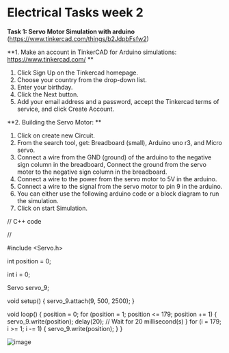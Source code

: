 # Electrical Tasks week 2
**Task 1: Servo Motor Simulation with arduino**  
(https://www.tinkercad.com/things/b2JdpbFsfw2)

**1. Make an account in TinkerCAD for Arduino simulations: https://www.tinkercad.com/ **

  1) Click Sign Up on the Tinkercad homepage.
  2) Choose your country from the drop-down list.
  3) Enter your birthday. 
  4) Click the Next button.
  5) Add your email address and a password, accept the Tinkercad terms of service, and click Create Account.
  
  
**2. Building the Servo Motor: **

  1) Click on create new Circuit.
  2) From the search tool, get: Breadboard (small), Arduino uno r3, and Micro servo.
  3) Connect a wire from the GND (ground) of the arduino to the negative sign column in the breadboard, Connect the ground from the servo moter to the negative sign column in the breadboard.
  4) Connect a wire to the power from the servo motor to 5V in the arduino.
  5) Connect a wire to the signal from the servo motor to pin 9 in the arduino.
  6) You can either use the following arduino code or a block diagram to run the simulation.
  7) Click on start Simulation.
  
// C++ code

//

#include <Servo.h>

int position = 0;

int i = 0;

Servo servo_9;

void setup()
{
  servo_9.attach(9, 500, 2500);
}

void loop()
{
  position = 0;
  for (position = 1; position <= 179; position += 1) {
    servo_9.write(position);
    delay(20); // Wait for 20 millisecond(s)
  }
  for (i = 179; i >= 1; i -= 1) {
    servo_9.write(position);
  }
}
  
  ![image](https://user-images.githubusercontent.com/108147030/179791824-f81a187b-b5d3-4e64-a53e-bab70c83a9e1.png)

